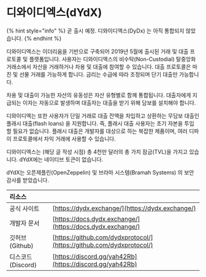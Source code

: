 # 디와이디엑스\(dYdX\)

{% hint style="info" %}
곧 출시 예정. 디와이디엑스\(DyDx\) 는 아직 통합되지 않았습니다.
{% endhint %}

디와이디엑스는 이더리움을 기반으로 구축되어 2019년 5월에 출시된 거래 및 대출 프로토콜 및 플랫폼입니다. 사용자는 디와이디엑스의 비수탁\(Non-Custodial\) 탈중앙화 거래소에서 자산을 거래하거나 차용 및 대출에 참여할 수 있습니다. 대출 프로토콜은 마진 및 선물 거래를 가능하게 합니다. 금리는 수급에 따라 조정되며 단기 대출만 가능합니다.

차용 및 대출이 가능한 자산의 유동성은 자산 유형별로 함께 통합됩니다. 대출자에게 지급되는 이자는 자동으로 발생하며 대출자는 대출을 받기 위해 담보를 설치해야 합니다.

디와이디엑는 또한 사용자가 단일 거래로 대출 잔액을 차입하고 상환하는 무담보 대출인 플래시 대출\(flash loans\) 을 지원합니다. 즉, 플래시 대출 사용자는 초기 자본을 투입 할 필요가 없습니다. 플래시 대출은 개발자를 대상으로 하는 복잡한 제품이며, 여러 디파이 프로토콜에서 차익 거래에 사용할 수 있습니다.

디와이디엑스는 \(해당 글 작성 시점\) 총 4천만 달러의 총 가치 잠금\(TVL\)을 가지고 있습니다. dYdX에는 네이티브 토큰이 없습니다.

dYdX는 오픈제플린\(OpenZeppelin\) 및 브라마 시스템\(Bramah Systems\) 의 보안 감사를 받았습니다.

| 리소스 |  |
| :--- | :--- |
| 공식 사이트 | [https://dydx.exchange/](https://dydx.exchange/) |
| 개발자 문서 | [https://docs.dydx.exchange/](https://docs.dydx.exchange/) |
| 깃허브\(Github\) | [https://github.com/dydxprotocol/](https://github.com/dydxprotocol/) |
| 디스코드\(Discord\) | [https://discord.gg/yah42Rb](https://discord.gg/yah42Rb) |

